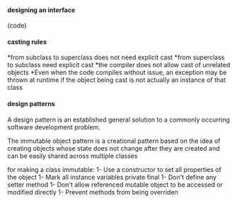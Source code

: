#### designing an interface 
(code)

#### casting rules
*from subclass to superclass does not need explicit cast
*from superclass to subclass need explicit cast
*the compiler does not allow cast of unrelated objects
*Even when the code compiles without issue, an exception may be thrown at runtime if
the object being cast is not actually an instance of that class

#### design patterns
A design pattern is an established general solution to a commonly occurring software
development problem.

The immutable object pattern is a creational pattern based on the idea of
creating objects whose state does not change after they are created and can be easily shared
across multiple classes

for making a class immutable:
1- Use a constructor to set all properties of the object
1- Mark all instance variables private final
1- Don't define any setter method
1- Don't allow referenced mutable object to be accessed or modified directly
1- Prevent methods from being overriden